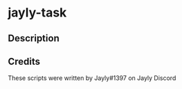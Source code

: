 # jayly-task

## Description


## Credits
These scripts were written by Jayly#1397 on Jayly Discord
